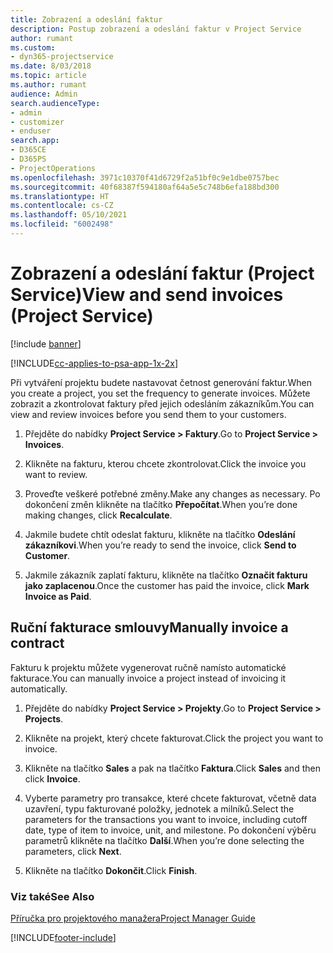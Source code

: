 ```yaml
---
title: Zobrazení a odeslání faktur
description: Postup zobrazení a odeslání faktur v Project Service
author: rumant
ms.custom:
- dyn365-projectservice
ms.date: 8/03/2018
ms.topic: article
ms.author: rumant
audience: Admin
search.audienceType:
- admin
- customizer
- enduser
search.app:
- D365CE
- D365PS
- ProjectOperations
ms.openlocfilehash: 3971c10370f41d6729f2a51bf0c9e1dbe0757bec
ms.sourcegitcommit: 40f68387f594180af64a5e5c748b6efa188bd300
ms.translationtype: HT
ms.contentlocale: cs-CZ
ms.lasthandoff: 05/10/2021
ms.locfileid: "6002498"
---
```

# <a name="view-and-send-invoices-project-service"></a><span data-ttu-id="c292b-103">Zobrazení a odeslání faktur (Project Service)</span><span class="sxs-lookup"><span data-stu-id="c292b-103">View and send invoices (Project Service)</span></span>

[!include [banner](../includes/psa-now-project-operations.md)]

[!INCLUDE[cc-applies-to-psa-app-1x-2x](../includes/cc-applies-to-psa-app-1x-2x.md)]

<span data-ttu-id="c292b-104">Při vytváření projektu budete nastavovat četnost generování faktur.</span><span class="sxs-lookup"><span data-stu-id="c292b-104">When you create a project, you set the frequency to generate invoices.</span></span> <span data-ttu-id="c292b-105">Můžete zobrazit a zkontrolovat faktury před jejich odesláním zákazníkům.</span><span class="sxs-lookup"><span data-stu-id="c292b-105">You can view and review invoices before you send them to your customers.</span></span>  
  
1.  <span data-ttu-id="c292b-106">Přejděte do nabídky **Project Service > Faktury**.</span><span class="sxs-lookup"><span data-stu-id="c292b-106">Go to **Project Service > Invoices**.</span></span>  
  
2.  <span data-ttu-id="c292b-107">Klikněte na fakturu, kterou chcete zkontrolovat.</span><span class="sxs-lookup"><span data-stu-id="c292b-107">Click the invoice you want to review.</span></span>  
  
3.  <span data-ttu-id="c292b-108">Proveďte veškeré potřebné změny.</span><span class="sxs-lookup"><span data-stu-id="c292b-108">Make any changes as necessary.</span></span> <span data-ttu-id="c292b-109">Po dokončení změn klikněte na tlačítko **Přepočítat**.</span><span class="sxs-lookup"><span data-stu-id="c292b-109">When you’re done making changes, click **Recalculate**.</span></span>  
  
4.  <span data-ttu-id="c292b-110">Jakmile budete chtít odeslat fakturu, klikněte na tlačítko **Odeslání zákazníkovi**.</span><span class="sxs-lookup"><span data-stu-id="c292b-110">When you’re ready to send the invoice, click **Send to Customer**.</span></span>  
  
5.  <span data-ttu-id="c292b-111">Jakmile zákazník zaplatí fakturu, klikněte na tlačítko **Označit fakturu jako zaplacenou**.</span><span class="sxs-lookup"><span data-stu-id="c292b-111">Once the customer has paid the invoice, click **Mark Invoice as Paid**.</span></span>  
  
## <a name="manually-invoice-a-contract"></a><span data-ttu-id="c292b-112">Ruční fakturace smlouvy</span><span class="sxs-lookup"><span data-stu-id="c292b-112">Manually invoice a contract</span></span>  
 <span data-ttu-id="c292b-113">Fakturu k projektu můžete vygenerovat ručně namísto automatické fakturace.</span><span class="sxs-lookup"><span data-stu-id="c292b-113">You can manually invoice a project instead of invoicing it automatically.</span></span>  
  
1.  <span data-ttu-id="c292b-114">Přejděte do nabídky **Project Service > Projekty**.</span><span class="sxs-lookup"><span data-stu-id="c292b-114">Go to **Project Service > Projects**.</span></span>  
  
2.  <span data-ttu-id="c292b-115">Klikněte na projekt, který chcete fakturovat.</span><span class="sxs-lookup"><span data-stu-id="c292b-115">Click the project you want to invoice.</span></span>  
  
3.  <span data-ttu-id="c292b-116">Klikněte na tlačítko **Sales** a pak na tlačítko **Faktura**.</span><span class="sxs-lookup"><span data-stu-id="c292b-116">Click **Sales** and then click **Invoice**.</span></span>  
  
4.  <span data-ttu-id="c292b-117">Vyberte parametry pro transakce, které chcete fakturovat, včetně data uzavření, typu fakturované položky, jednotek a milníků.</span><span class="sxs-lookup"><span data-stu-id="c292b-117">Select the parameters for the transactions you want to invoice, including cutoff date, type of item to invoice, unit, and milestone.</span></span> <span data-ttu-id="c292b-118">Po dokončení výběru parametrů klikněte na tlačítko **Další**.</span><span class="sxs-lookup"><span data-stu-id="c292b-118">When you’re done selecting the parameters, click **Next**.</span></span>  
  
5.  <span data-ttu-id="c292b-119">Klikněte na tlačítko **Dokončit**.</span><span class="sxs-lookup"><span data-stu-id="c292b-119">Click **Finish**.</span></span>  
  
### <a name="see-also"></a><span data-ttu-id="c292b-120">Viz také</span><span class="sxs-lookup"><span data-stu-id="c292b-120">See Also</span></span>  
 [<span data-ttu-id="c292b-121">Příručka pro projektového manažera</span><span class="sxs-lookup"><span data-stu-id="c292b-121">Project Manager Guide</span></span>](../psa/project-manager-guide.md)


[!INCLUDE[footer-include](../includes/footer-banner.md)]